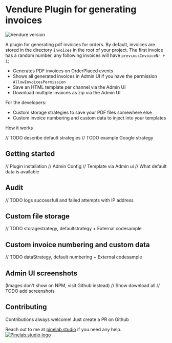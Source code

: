 # Vendure Plugin for generating invoices

![Vendure version](https://img.shields.io/npm/dependency-version/vendure-plugin-myparcel/dev/@vendure/core)

A plugin for generating pdf invoices for orders. By default, invoices are stored in the directory `invoices` in the root of your project.
The first invoice has a random number, any following invoices will have `previousInvoiceNr + 1`;

- Generates PDF invoices on OrderPlaced events
- Shows all generated invoices in Admin UI if you have the permission `AllowInvoicesPermission`
- Save an HTML template per channel via the Admin UI
- Download multiple invoices as zip via the Admin UI

For the developers:

- Custom storage strategies to save your PDF files somewhere else
- Custom invoice numbering and custom data to inject into your templates

How it works

// TODO describe default strategies
// TODO example Google strategy

## Getting started

// Plugin installation
// Admin Config
// Template via Admin ui
// What default data is available

## Audit

// TODO logs successfull and failed attempts with IP address

## Custom file storage

// TODO storagestrategy, defaultstrategy + External codesample

## Custom invoice numbering and custom data

// TODO dataStrategy, default numbering + External codesample

## Admin UI screenshots

(Images don't show on NPM, visit Github instead)
// Show download all
// TODO add screenshots

## Contributing

Contributions always welcome! Just create a PR on Github

Reach out to me at [pinelab.studio](https://pinelab.studio) if you need any help.
[![Pinelab.studio logo](https://pinelab.studio/img/pinelab-logo.png)](https://pinelab.studio)

